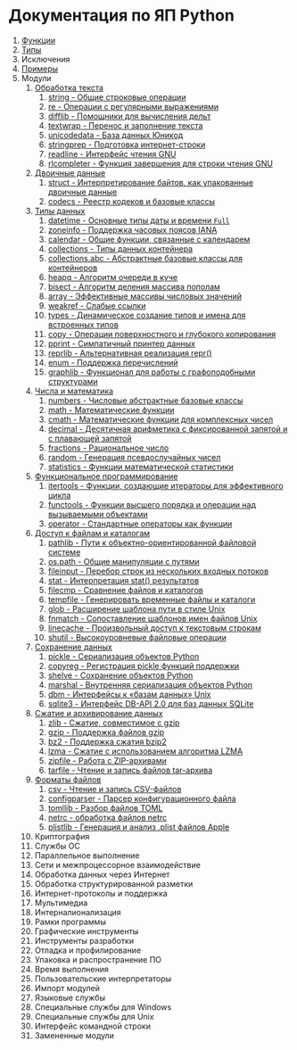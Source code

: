 # Документация по ЯП Python

1. [Функции](src/1_functions.md)
2. [Типы](src/2_types.md)
3. Исключения
4. [Примеры](src/4_examples.md)
5. Модули
    1. [Обработка текста](src/modules/5_1_modules.md)
         1. [string - Общие строковые операции](src/modules/5_1_modules.md#1)
         2. [re - Операции с регулярными выражениями](src/modules/5_1_modules.md#2)
         3. [difflib - Помощники для вычисления дельт](src/modules/5_1_modules.md#3)
         4. [textwrap - Перенос и заполнение текста](src/modules/5_1_modules.md#4)
         5. [unicodedata - База данных Юникод](src/modules/5_1_modules.md#5)
         6. [stringprep - Подготовка интернет-строки](src/modules/5_1_modules.md#6)
         7. [readline - Интерфейс чтения GNU](src/modules/5_1_modules.md#7)
         8. [rlcompleter - Функция завершения для строки чтения GNU](src/modules/5_1_modules.md#8)
    2. [Двоичные данные](src/modules/5_2_modules.md)
         1. [struct - Интерпретирование байтов, как упакованные двоичные данные](src/modules/5_2_modules.md#1)
         2. [codecs - Реестр кодеков и базовые классы](src/modules/5_2_modules.md#2)
    3.  [Типы данных](src/modules/5_3_modules.md)
          1. [datetime - Основные типы даты и времени `Full`](src/modules/5_3_modules.md#1)
          2. [zoneinfo - Поддержка часовых поясов IANA](src/modules/5_3_modules.md#2)
          3. [calendar - Общие функции, связанные с календарем](src/modules/5_3_modules.md#3)
          4. [collections - Типы данных контейнера](src/modules/5_3_modules.md#4)
          5. [collections.abc - Абстрактные базовые классы для контейнеров](src/modules/5_3_modules.md#5)
          6. [heapq - Алгоритм очереди в куче](src/modules/5_3_modules.md#6)
          7. [bisect - Алгоритм деления массива пополам](src/modules/5_3_modules.md#7)
          8. [array - Эффективные массивы числовых значений](src/modules/5_3_modules.md#8)
          9. [weakref - Слабые ссылки](src/modules/5_3_modules.md#9)
          10. [types - Динамическое создание типов и имена для встроенных типов](src/modules/5_3_modules.md#10)
          11. [copy - Операции поверхностного и глубокого копирования](src/modules/5_3_modules.md#11)
          12. [pprint - Симпатичный принтер данных](src/modules/5_3_modules.md#12)
          13. [reprlib - Альтернативная реализация repr()](src/modules/5_3_modules.md#13)
          14. [enum - Поддержка перечислений](src/modules/5_3_modules.md#14)
          15. [graphlib - Функционал для работы с графоподобными структурами](src/modules/5_3_modules.md#15)
    4.  [Числа и математика](src/modules/5_4_modules.md)
          1. [numbers - Числовые абстрактные базовые классы](src/modules/5_4_modules.md#1)
          2. [math - Математические функции](src/modules/5_4_modules.md#2)
          3. [cmath - Математические функции для комплексных чисел](src/modules/5_4_modules.md#3)
          4. [decimal - Десятичная арифметика с фиксированной запятой и с плавающей запятой](src/modules/5_4_modules.md#4)
          5. [fractions - Рациональное число](src/modules/5_4_modules.md#5)
          6. [random - Генерация псевдослучайных чисел](src/modules/5_4_modules.md#6)
          7. [statistics - Функции математической статистики](src/modules/5_4_modules.md#7)
    5.  [Функциональное программирование](src/modules/5_5_modules.md)
          1. [itertools - Функции, создающие итераторы для эффективного цикла](src/modules/5_5_modules.md#1)
          2. [functools - Функции высшего порядка и операции над вызываемыми объектами](src/modules/5_5_modules.md#2)
          3. [operator - Стандартные операторы как функции](src/modules/5_5_modules.md#3)
    6.  [Доступ к файлам и каталогам](src/modules/5_6_modules.md)
          1. [pathlib - Пути к объектно-ориентированной файловой системе](src/modules/5_6_modules.md#1)
          2. [os.path - Общие манипуляции с путями](src/modules/5_6_modules.md#2)
          3. [fileinput - Перебор строк из нескольких входных потоков](src/modules/5_6_modules.md#3)
          4. [stat - Интерпретация stat() результатов](src/modules/5_6_modules.md#4)
          5. [filecmp - Сравнение файлов и каталогов](src/modules/5_6_modules.md#5)
          6. [tempfile - Генерировать временные файлы и каталоги](src/modules/5_6_modules.md#6)
          7. [glob - Расширение шаблона пути в стиле Unix](src/modules/5_6_modules.md#7)
          8. [fnmatch - Сопоставление шаблонов имен файлов Unix](src/modules/5_6_modules.md#8)
          9. [linecache - Произвольный доступ к текстовым строкам](src/modules/5_6_modules.md#9)
          10. [shutil - Высокоуровневые файловые операции](src/modules/5_6_modules.md#10)
    7.  [Сохранение данных](src/modules/5_7_modules.md)
          1. [pickle - Сериализация объектов Python](src/modules/5_7_modules.md#1)
          2. [copyreg - Регистрация pickle функций поддержки](src/modules/5_7_modules.md#2)
          3. [shelve - Сохранение объектов Python](src/modules/5_7_modules.md#3)
          4. [marshal - Внутренняя сериализация объектов Python](src/modules/5_7_modules.md#4)
          5. [dbm - Интерфейсы к «базам данных» Unix](src/modules/5_7_modules.md#5)
          6. [sqlite3 - Интерфейс DB-API 2.0 для баз данных SQLite](src/modules/5_7_modules.md#6)
    8.  [Сжатие и архивирование данных](src/modules/5_8_modules.md)
          1. [zlib - Сжатие, совместимое с gzip](src/modules/5_8_modules.md#1)
          2. [gzip - Поддержка файлов gzip](src/modules/5_8_modules.md#2)
          3. [bz2 - Поддержка сжатия bzip2](src/modules/5_8_modules.md#3)
          4. [lzma - Сжатие с использованием алгоритма LZMA](src/modules/5_8_modules.md#4)
          5. [zipfile - Работа с ZIP-архивами](src/modules/5_8_modules.md#5)
          6. [tarfile - Чтение и запись файлов tar-архива](src/modules/5_8_modules.md#6)
    9.  [Форматы файлов](src/modules/5_9_modules.md)
          1. [csv - Чтение и запись CSV-файлов](src/modules/5_9_modules.md#1)
          2. [configparser - Парсер конфигурационного файла](src/modules/5_9_modules.md#2)
          3. [tomllib - Разбор файлов TOML](src/modules/5_9_modules.md#3)
          4. [netrc - обработка файлов netrc](src/modules/5_9_modules.md#4)
          5. [plistlib - Генерация и анализ .plist файлов Apple](src/modules/5_9_modules.md#5)
    10. Криптография
    11. Службы ОС
    12. Параллельное выполнение
    13. Сети и межпроцессорное взаимодействие
    14. Обработка данных через Интернет
    15. Обработка структурированной разметки
    16. Интернет-протоколы и поддержка
    17. Мультимедиа
    18. Интерналионализация
    19. Рамки программы
    20. Графические инструменты
    21. Инструменты разработки
    22. Отладка и профилирование
    23. Упаковка и распространение ПО
    24. Время выполнения
    25. Пользовательские интерпретаторы
    26. Импорт модулей
    27. Языковые службы
    28. Специальные службы для Windows
    29. Специальные службы для Unix
    30. Интерфейс командной строки
    31. Замененные модули
